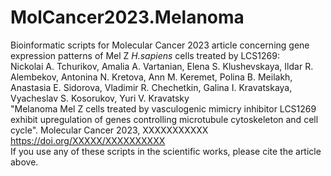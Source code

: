 # MolCancer2023.Melanoma
Bioinformatic scripts for Molecular Cancer 2023 article concerning gene expression patterns of Mel Z <I>H.sapiens</I> cells treated by LCS1269: 
<br>Nickolai A. Tchurikov, Amalia A. Vartanian, Elena S. Klushevskaya, Ildar R. Alembekov, Antonina N. Kretova, Ann M. Keremet, Polina B. Meilakh, Anastasia E. Sidorova, Vladimir R. Chechetkin, Galina I. Kravatskaya, Vyacheslav S. Kosorukov, Yuri V. Kravatsky
<br>"Melanoma Mel Z cells treated by vasculogenic mimicry inhibitor LCS1269 exhibit upregulation of genes controlling microtubule cytoskeleton and cell cycle". Molecular Cancer 2023, XXXXXXXXXXX
<br>https://doi.org/XXXXX/XXXXXXXXXX
<br>If you use any of these scripts in the scientific works, please cite the article above.
